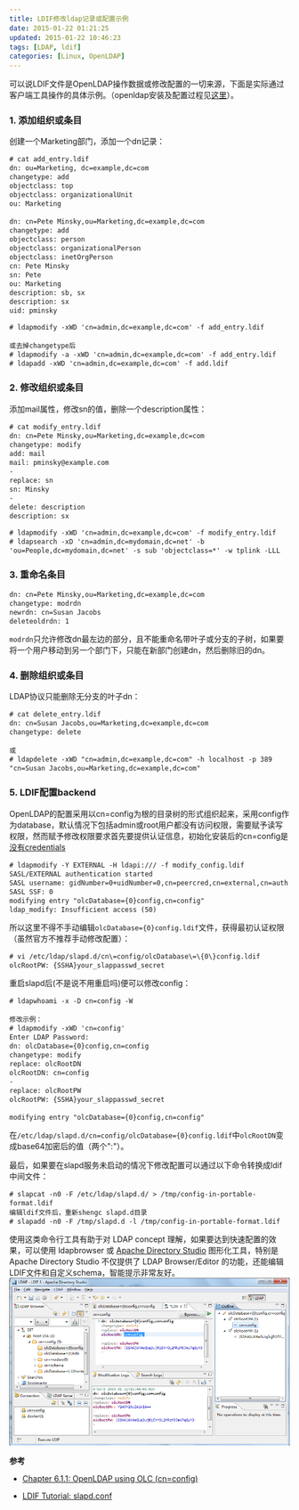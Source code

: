 ```yaml
---
title: LDIF修改ldap记录或配置示例
date: 2015-01-22 01:21:25
updated: 2015-01-22 10:46:23
tags: [LDAP, ldif]
categories: [Linux, OpenLDAP]
---
```


可以说LDIF文件是OpenLDAP操作数据或修改配置的一切来源，下面是实际通过客户端工具操作的具体示例。（openldap安装及配置过程见[这里](http://xgknight.com/2015/01/21/openldap-install-guide-ssl/)）。

### 1. 添加组织或条目 ###

创建一个Marketing部门，添加一个dn记录：
```
# cat add_entry.ldif
dn: ou=Marketing, dc=example,dc=com
changetype: add
objectclass: top
objectclass: organizationalUnit
ou: Marketing

dn: cn=Pete Minsky,ou=Marketing,dc=example,dc=com
changetype: add
objectclass: person
objectclass: organizationalPerson
objectclass: inetOrgPerson
cn: Pete Minsky
sn: Pete
ou: Marketing
description: sb, sx
description: sx
uid: pminsky
```

```
# ldapmodify -xWD 'cn=admin,dc=example,dc=com' -f add_entry.ldif

或去掉changetype后
# ldapmodify -a -xWD 'cn=admin,dc=example,dc=com' -f add_entry.ldif
# ldapadd -xWD 'cn=admin,dc=example,dc=com' -f add.ldif
```

<!-- more -->

### 2. 修改组织或条目 ###

添加mail属性，修改sn的值，删除一个description属性：
```
# cat modify_entry.ldif
dn: cn=Pete Minsky,ou=Marketing,dc=example,dc=com
changetype: modify
add: mail
mail: pminsky@example.com
-
replace: sn
sn: Minsky
-
delete: description
description: sx
```

```
# ldapmodify -xWD 'cn=admin,dc=example,dc=com' -f modify_entry.ldif
# ldapsearch -xD 'cn=admin,dc=mydomain,dc=net' -b 'ou=People,dc=mydomain,dc=net' -s sub 'objectclass=*' -w tplink -LLL
```

### 3. 重命名条目 ###
```
dn: cn=Pete Minsky,ou=Marketing,dc=example,dc=com
changetype: modrdn
newrdn: cn=Susan Jacobs
deleteoldrdn: 1
```

`modrdn`只允许修改dn最左边的部分，且不能重命名带叶子或分支的子树，如果要将一个用户移动到另一个部门下，只能在新部门创建dn，然后删除旧的dn。

### 4. 删除组织或条目 ###
LDAP协议只能删除无分支的叶子dn：
```
# cat delete_entry.ldif
dn: cn=Susan Jacobs,ou=Marketing,dc=example,dc=com
changetype: delete

或
# ldapdelete -xWD "cn=admin,dc=example,dc=com" -h localhost -p 389 "cn=Susan Jacobs,ou=Marketing,dc=example,dc=com"
```

### 5. LDIF配置backend ###
OpenLDAP的配置采用以cn=config为根的目录树的形式组织起来，采用config作为database，默认情况下包括admin或root用户都没有访问权限，需要赋予读写权限，然而赋予修改权限要求首先要提供认证信息，初始化安装后的cn=config是[没有credentials](http://serverfault.com/questions/661151/how-to-modify-rootpw-without-edit-ldif-manually-but-with-ldap-command-tools-in)
```
# ldapmodify -Y EXTERNAL -H ldapi:/// -f modify_config.ldif 
SASL/EXTERNAL authentication started
SASL username: gidNumber=0+uidNumber=0,cn=peercred,cn=external,cn=auth
SASL SSF: 0
modifying entry "olcDatabase={0}config,cn=config"
ldap_modify: Insufficient access (50)
```

所以这里不得不手动编辑`olcDatabase={0}config.ldif`文件，获得最初认证权限（虽然官方不推荐手动修改配置）：
```
# vi /etc/ldap/slapd.d/cn\=config/olcDatabase\=\{0\}config.ldif
olcRootPW: {SSHA}your_slappasswd_secret
```
重启slapd后(不是说不用重启吗)便可以修改config：
```
# ldapwhoami -x -D cn=config -W 

修改示例：
# ldapmodify -xWD 'cn=config' 
Enter LDAP Password: 
dn: olcDatabase={0}config,cn=config
changetype: modify
replace: olcRootDN
olcRootDN: cn=config 
-
replace: olcRootPW
olcRootPW: {SSHA}your_slappasswd_secret

modifying entry "olcDatabase={0}config,cn=config" 
```
在`/etc/ldap/slapd.d/cn=config/olcDatabase={0}config.ldif`中`olcRootDN`变成base64加密后的值（两个":"）。

最后，如果要在slapd服务未启动的情况下修改配置可以通过以下命令转换成ldif中间文件：
```
# slapcat -n0 -F /etc/ldap/slapd.d/ > /tmp/config-in-portable-format.ldif
编辑ldif文件后，重新shengc slapd.d目录
# slapadd -n0 -F /tmp/slapd.d -l /tmp/config-in-portable-format.ldif
```

使用这类命令行工具有助于对 LDAP concept 理解，如果要达到快速配置的效果，可以使用 ldapbrowser 或 [Apache Directory Studio](http://directory.apache.org/studio/users-guide.html) 图形化工具，特别是 Apache Directory Studio 不仅提供了 LDAP Browser/Editor 的功能，还能编辑LDIF文件和自定义schema，智能提示非常友好。
![ldap_apache_directory_studio][1]

**参考**

- [Chapter 6.1.1: OpenLDAP using OLC (cn=config)](http://www.zytrax.com/books/ldap/ch6/slapd-config.html#entries)
- [LDIF Tutorial: slapd.conf](http://www.yolinux.com/TUTORIALS/LinuxTutorialLDAP-SLAPD-LDIF-V2-config.html)


  [1]: http://github.com/seanlook/sean-notes-comment/raw/main/static/ldap_apache_directory_studio.png
